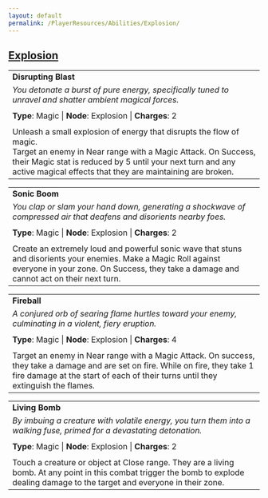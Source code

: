 ```yaml
---
layout: default
permalink: /PlayerResources/Abilities/Explosion/
---
```

## [Explosion](#Explosion)

|                                                                                                                                                            |
| :--------------------------------------------------------------------------------------------------------- |
| **Disrupting Blast** |
| *You detonate a burst of pure energy, specifically tuned to unravel and shatter ambient magical forces.* |
| |
| **Type**: Magic \| **Node**: Explosion \| **Charges**: 2 |
| |
| Unleash a small explosion of energy that disrupts the flow of magic.<br>Target an enemy in Near range with a Magic Attack. On Success, their Magic stat is reduced by 5 until your next turn and any active magical effects that they are maintaining are broken. |

|                                                                                                                                                                                                             |
| :---------------------------------------------------------------------------------------------------------------------------------------------------------------------------------------------------------- |
| **Sonic Boom**                                                                                                                                                                                              |
| *You clap or slam your hand down, generating a shockwave of compressed air that deafens and disorients nearby foes.*                                                                                        |
|                                                                                                                                                                                                             |
| **Type**: Magic \| **Node**: Explosion \| **Charges**: 2                                                                                                                                                    |
|                                                                                                                                                                                                             |
| Create an extremely loud and powerful sonic wave that stuns and disorients your enemies. Make a Magic Roll against everyone in your zone. On Success, they take a damage and cannot act on their next turn. |

|                                                                                                                                                                                                                     |
| :------------------------------------------------------------------------------------------------------------------------------------------------------------------------------------------------------------------ |
| **Fireball**                                                                                                                                                                                                        |
| *A conjured orb of searing flame hurtles toward your enemy, culminating in a violent, fiery eruption.*                                                                                                              |
|                                                                                                                                                                                                                     |
| **Type**: Magic \| **Node**: Explosion \| **Charges**: 4                                                                                                                                                            |
|                                                                                                                                                                                                                     |
| Target an enemy in Near range with a Magic Attack. On success, they take a damage and are set on fire. While on fire, they take 1 fire damage at the start of each of their turns until they extinguish the flames. |

|                                                                                                                                                            |
| :--------------------------------------------------------------------------------------------------------- |
| **Living Bomb** |
| *By imbuing a creature with volatile energy, you turn them into a walking fuse, primed for a devastating detonation.* |
| |
| **Type**: Magic \| **Node**: Explosion \| **Charges**: 2 |
| |
| Touch a creature or object at Close range. They are a living bomb. At any point in this combat trigger the bomb to explode dealing damage to the target and everyone in their zone. |